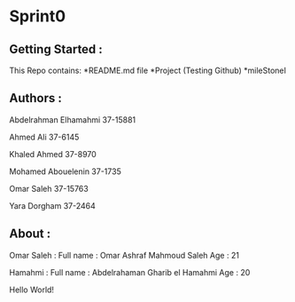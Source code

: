 # Sprint0

## Getting Started :

This Repo contains: *README.md file *Project (Testing Github) *mileStoneI

## Authors :

Abdelrahman Elhamahmi 37-15881

Ahmed Ali 37-6145

Khaled Ahmed	37-8970

Mohamed Abouelenin 37-1735

Omar Saleh	37-15763

Yara Dorgham	37-2464

## About :

Omar Saleh : Full name : Omar Ashraf Mahmoud Saleh Age : 21


Hamahmi : Full name : Abdelrahaman Gharib el Hamahmi Age : 20


Hello World!
